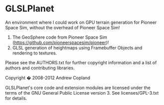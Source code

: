 GLSLPlanet
==========

An environment where I could work on GPU terrain generation for Pioneer Space Sim, without the overhead of Pioneer Space Sim!

1. The GeoSphere code from Pioneer Space Sim (https://github.com/pioneerspacesim/pioneer)!
2. GLSL generation of heightmaps using Framebuffer Objects and rendering to textures.

Please see the AUTHORS.txt for further copyright information and a list of authors and contributing libraries.

Copyright � 2008-2012 Andrew Copland

GLSLPlanet's core code and extension modules are licensed under the terms of the
GNU General Public License version 3. See licenses/GPL-3.txt for details.
